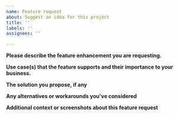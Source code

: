 ```yaml
---
name: Feature request
about: Suggest an idea for this project
title: ''
labels: ''
assignees: ''

---
```


**Please describe the feature enhancement you are requesting.**

**Use case(s) that the feature supports and their importance to your business.**

**The solution you propose, if any**

**Any alternatives or workarounds you've considered**

**Additional context or screenshots about this feature request**

